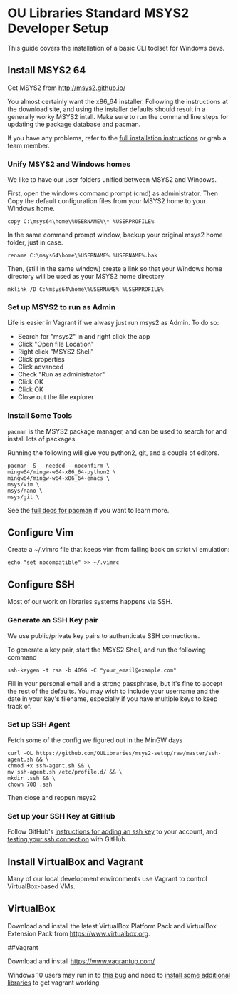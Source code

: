 # OU Libraries Standard MSYS2 Developer Setup

This guide covers the installation of a basic CLI toolset for Windows devs.  

## Install MSYS2 64

Get MSYS2  from http://msys2.github.io/

You almost certainly want the x86_64 installer. Following the
instructions at the download site, and using the installer defaults
should result in a generally worky MSYS2 intall. Make sure to run the
command line steps for updating the package database and pacman.

If you have any problems, refer to the [full installation
instructions](https://sourceforge.net/p/msys2/wiki/MSYS2%20installation)
or grab a team member.

### Unify MSYS2 and Windows homes

We like to have our user folders unified between MSYS2 and Windows. 

First, open the windows command prompt (cmd) as administrator. Then
Copy the default configuration files from your MSYS2 home to your
Windows home.

```
copy C:\msys64\home\%USERNAME%\* %USERPROFILE%
```

In the same command prompt window, backup your original msys2 home
folder, just in case.

```
rename C:\msys64\home\%USERNAME% %USERNAME%.bak
```

Then, (still in the same window) create a link so that your Windows
home directory will be used as your MSYS2 home directory

```
mklink /D C:\msys64\home\%USERNAME% %USERPROFILE%
```

### Set up MSYS2 to run as Admin

Life is easier in Vagrant if we alwasy just run msys2 as Admin.  To do so:

* Search for "msys2" in and right click the app
* Click "Open file Location"
* Right click "MSYS2 Shell"
* Click properties
* Click advanced
* Check "Run as administrator"
* Click OK
* Click OK
* Close out the file explorer



### Install Some Tools

`pacman` is the MSYS2 package manager, and can be used to search for and install lots of packages. 

Running the following will give you python2, git, and a couple of editors. 

```
pacman -S --needed --noconfirm \
mingw64/mingw-w64-x86_64-python2 \
mingw64/mingw-w64-x86_64-emacs \
msys/vim \
msys/nano \
msys/git \
```

See the [full docs for pacman](https://wiki.archlinux.org/index.php/pacman) if you want to learn more. 



## Configure Vim

Create a ~/.vimrc file that keeps vim from falling back on strict vi emulation: 

```
echo "set nocompatible" >> ~/.vimrc
```

## Configure SSH

Most of our work on libraries systems happens via SSH. 

### Generate an SSH Key pair

We use public/private key pairs to authenticate SSH connections. 

To generate a key pair, start the MSYS2 Shell, and run the following command  
```
ssh-keygen -t rsa -b 4096 -C "your_email@example.com"
```
Fill in your personal email and a strong passphrase, but it's fine to accept the rest of the defaults. You may wish to include your username and the date in your key's filename, especially if you have multiple keys to keep track of. 

### Set up SSH Agent

Fetch some of the config we figured out in the MinGW days
```
curl -OL https://github.com/OULibraries/msys2-setup/raw/master/ssh-agent.sh && \
chmod +x ssh-agent.sh && \
mv ssh-agent.sh /etc/profile.d/ && \
mkdir .ssh && \
chown 700 .ssh
```
Then close and reopen msys2

### Set up your SSH Key at GitHub

Follow GitHub's [instructions for adding an ssh key](https://help.github.com/articles/adding-a-new-ssh-key-to-your-github-account/#platform-windows) to your account, and [testing your ssh connection](https://help.github.com/articles/testing-your-ssh-connection/) with GitHub.



## Install VirtualBox and Vagrant

Many of our local development environments use Vagrant to control VirtualBox-based VMs. 

## VirtualBox

Download and install the latest VirtualBox Platform Pack and
VirtualBox Extension Pack from https://www.virtualbox.org.

##Vagrant

Download and install https://www.vagrantup.com/

Windows 10 users may run in to [this bug](https://github.com/mitchellh/vagrant/issues/6852)
and need to [install some additional libraries](https://www.microsoft.com/en-us/download/details.aspx?id=8328)
to get vagrant working.
